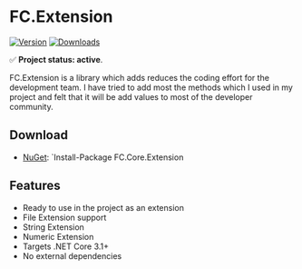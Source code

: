 # FC.Extension


[![Version](https://img.shields.io/nuget/v/FC.Core.Extension.svg)](https://www.nuget.org/packages/FC.Core.Extension/)
[![Downloads](https://img.shields.io/nuget/dt/FC.Core.Extension.svg)](https://nuget.org/packages/CliFx)


✅ **Project status: active**.

FC.Extension is a library which adds reduces the coding effort for the development team. I have tried to add most the methods which I used in my project and felt that it will be add values to most of the developer community.


## Download

- [NuGet](https://www.nuget.org/packages/FC.Core.Extension/): `Install-Package FC.Core.Extension

## Features

- Ready to use in the project as an extension
- File Extension support
- String Extension
- Numeric Extension
- Targets .NET Core 3.1+
- No external dependencies